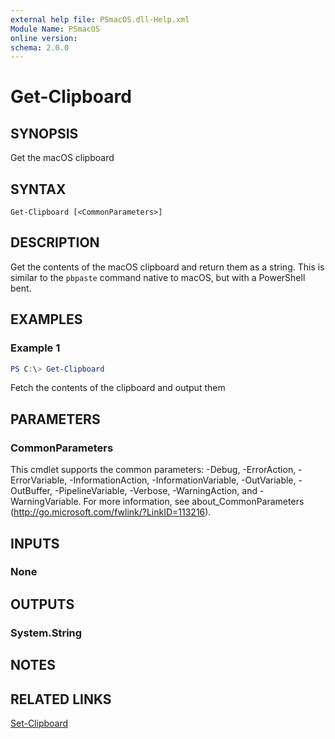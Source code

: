 ```yaml
---
external help file: PSmacOS.dll-Help.xml
Module Name: PSmacOS
online version:
schema: 2.0.0
---
```


# Get-Clipboard

## SYNOPSIS
Get the macOS clipboard

## SYNTAX

```
Get-Clipboard [<CommonParameters>]
```

## DESCRIPTION
Get the contents of the macOS clipboard and return them as a string.  This is similar to the `pbpaste` command native to macOS, but with a PowerShell bent.

## EXAMPLES

### Example 1
```powershell
PS C:\> Get-Clipboard
```

Fetch the contents of the clipboard and output them

## PARAMETERS

### CommonParameters
This cmdlet supports the common parameters: -Debug, -ErrorAction, -ErrorVariable, -InformationAction, -InformationVariable, -OutVariable, -OutBuffer, -PipelineVariable, -Verbose, -WarningAction, and -WarningVariable. For more information, see about_CommonParameters (http://go.microsoft.com/fwlink/?LinkID=113216).

## INPUTS

### None
## OUTPUTS

### System.String
## NOTES

## RELATED LINKS

[Set-Clipboard]()
